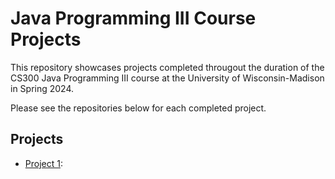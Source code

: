 # Java Programming III Course Projects
This repository showcases projects completed througout the duration of the CS300 Java Programming III course at the University of Wisconsin-Madison in Spring 2024. 

Please see the repositories below for each completed project.

## Projects
- [Project 1](https://github.com/sierrareschke/Java-CS400-p01/): 


